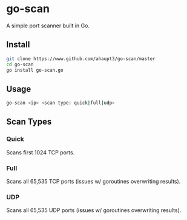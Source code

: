 # go-scan
A simple port scanner built in Go.

## Install
```bash
git clone https://www.github.com/ahaupt3/go-scan/master
cd go-scan
go install go-scan.go
```

## Usage
``` bash
go-scan <ip> <scan type: quick|full|udp>
```

## Scan Types
### Quick
Scans first 1024 TCP ports.

### Full
Scans all 65,535 TCP ports (issues w/ goroutines overwriting results).

### UDP
Scans all 65,535 UDP ports (issues w/ goroutines overwriting results).
